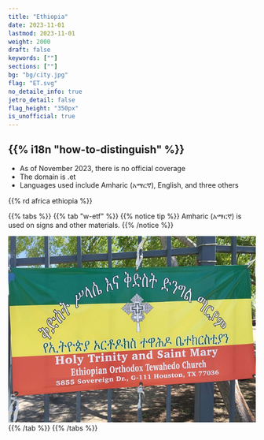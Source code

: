 ```yaml
---
title: "Ethiopia"
date: 2023-11-01
lastmod: 2023-11-01
weight: 2000
draft: false
keywords: [""]
sections: [""]
bg: "bg/city.jpg"
flag: "ET.svg"
no_detaile_info: true
jetro_detail: false
flag_height: "350px"
is_unofficial: true
---
```


<div class="main-desciption country-description">
    <h2 class="section-title">{{% i18n "how-to-distinguish" %}}</h2>
    <ul class="rule-list">
        <li>As of November 2023, there is no official coverage</li>
        <li>The domain is <span class="quiz">.et</span></li>
        <li>Languages used include Amharic (አማርኛ), English, and three others</li>
    </ul>
    {{% rd africa ethiopia %}}
</div>

{{% tabs %}}
{{% tab "w-etf" %}}
{{% notice tip %}}
Amharic (አማርኛ) is used on signs and other materials.
{{% /notice %}}
<div class="googlemap-if no-margin">
<img src="./640px-EthiopianOrthodoxChurchsignHouston.jpg">
</div>
{{% /tab %}}
{{% /tabs %}}
